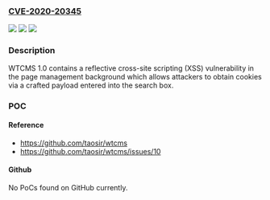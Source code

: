 ### [CVE-2020-20345](https://cve.mitre.org/cgi-bin/cvename.cgi?name=CVE-2020-20345)
![](https://img.shields.io/static/v1?label=Product&message=n%2Fa&color=blue)
![](https://img.shields.io/static/v1?label=Version&message=n%2Fa&color=blue)
![](https://img.shields.io/static/v1?label=Vulnerability&message=n%2Fa&color=brighgreen)

### Description

WTCMS 1.0 contains a reflective cross-site scripting (XSS) vulnerability in the page management background which allows attackers to obtain cookies via a crafted payload entered into the search box.

### POC

#### Reference
- https://github.com/taosir/wtcms
- https://github.com/taosir/wtcms/issues/10

#### Github
No PoCs found on GitHub currently.

